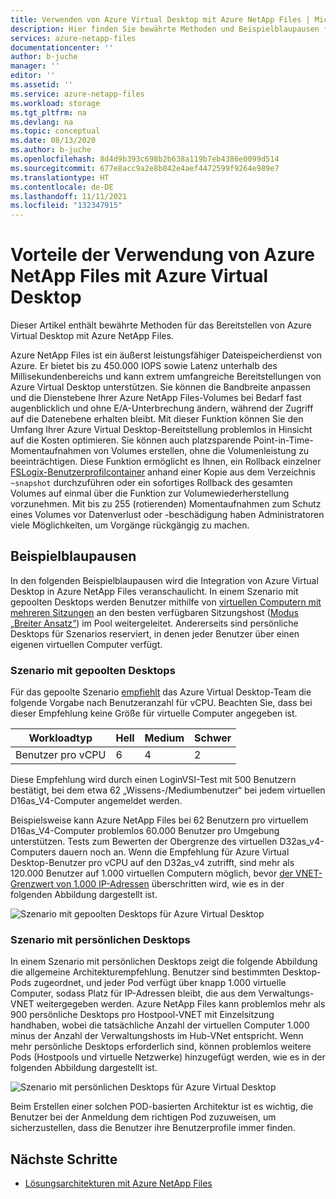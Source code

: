 ```yaml
---
title: Verwenden von Azure Virtual Desktop mit Azure NetApp Files | Microsoft-Dokumentation
description: Hier finden Sie bewährte Methoden und Beispielblaupausen für das Bereitstellen von Azure Virtual Desktop mit Azure NetApp Files.
services: azure-netapp-files
documentationcenter: ''
author: b-juche
manager: ''
editor: ''
ms.assetid: ''
ms.service: azure-netapp-files
ms.workload: storage
ms.tgt_pltfrm: na
ms.devlang: na
ms.topic: conceptual
ms.date: 08/13/2020
ms.author: b-juche
ms.openlocfilehash: 8d4d9b393c698b2b638a119b7eb4386e0099d514
ms.sourcegitcommit: 677e8acc9a2e8b842e4aef4472599f9264e989e7
ms.translationtype: HT
ms.contentlocale: de-DE
ms.lasthandoff: 11/11/2021
ms.locfileid: "132347915"
---
```

# <a name="benefits-of-using-azure-netapp-files-with-azure-virtual-desktop"></a>Vorteile der Verwendung von Azure NetApp Files mit Azure Virtual Desktop 

Dieser Artikel enthält bewährte Methoden für das Bereitstellen von Azure Virtual Desktop mit Azure NetApp Files.

Azure NetApp Files ist ein äußerst leistungsfähiger Dateispeicherdienst von Azure. Er bietet bis zu 450.000 IOPS sowie Latenz unterhalb des Millisekundenbereichs und kann extrem umfangreiche Bereitstellungen von Azure Virtual Desktop unterstützen. Sie können die Bandbreite anpassen und die Dienstebene Ihrer Azure NetApp Files-Volumes bei Bedarf fast augenblicklich und ohne E/A-Unterbrechung ändern, während der Zugriff auf die Datenebene erhalten bleibt. Mit dieser Funktion können Sie den Umfang Ihrer Azure Virtual Desktop-Bereitstellung problemlos in Hinsicht auf die Kosten optimieren. Sie können auch platzsparende Point-in-Time-Momentaufnahmen von Volumes erstellen, ohne die Volumenleistung zu beeinträchtigen. Diese Funktion ermöglicht es Ihnen, ein Rollback einzelner [FSLogix-Benutzerprofilcontainer](../virtual-desktop/store-fslogix-profile.md) anhand einer Kopie aus dem Verzeichnis `~snapshot` durchzuführen oder ein sofortiges Rollback des gesamten Volumes auf einmal über die Funktion zur Volumewiederherstellung vorzunehmen.  Mit bis zu 255 (rotierenden) Momentaufnahmen zum Schutz eines Volumes vor Datenverlust oder -beschädigung haben Administratoren viele Möglichkeiten, um Vorgänge rückgängig zu machen.

## <a name="sample-blueprints"></a>Beispielblaupausen

In den folgenden Beispielblaupausen wird die Integration von Azure Virtual Desktop in Azure NetApp Files veranschaulicht. In einem Szenario mit gepoolten Desktops werden Benutzer mithilfe von [virtuellen Computern mit mehreren Sitzungen](../virtual-desktop/windows-10-multisession-faq.yml#what-is-windows-10-enterprise-multi-session) an den besten verfügbaren Sitzungshost ([Modus „Breiter Ansatz“](../virtual-desktop/host-pool-load-balancing.md#breadth-first-load-balancing-algorithm)) im Pool weitergeleitet. Andererseits sind persönliche Desktops für Szenarios reserviert, in denen jeder Benutzer über einen eigenen virtuellen Computer verfügt.

### <a name="pooled-desktop-scenario"></a>Szenario mit gepoolten Desktops

Für das gepoolte Szenario [empfiehlt](/windows-server/remote/remote-desktop-services/virtual-machine-recs#multi-session-recommendations) das Azure Virtual Desktop-Team die folgende Vorgabe nach Benutzeranzahl für vCPU. Beachten Sie, dass bei dieser Empfehlung keine Größe für virtuelle Computer angegeben ist.

|     Workloadtyp     |     Hell    |     Medium    |     Schwer    |
|-----------------------|--------------|---------------|--------------|
|     Benutzer pro vCPU    |     6        |     4         |     2        |


Diese Empfehlung wird durch einen LoginVSI-Test mit 500 Benutzern bestätigt, bei dem etwa 62 „Wissens-/Mediumbenutzer“ bei jedem virtuellen D16as_V4-Computer angemeldet werden. 

Beispielsweise kann Azure NetApp Files bei 62 Benutzern pro virtuellem D16as_V4-Computer problemlos 60.000 Benutzer pro Umgebung unterstützen. Tests zum Bewerten der Obergrenze des virtuellen D32as_v4-Computers dauern noch an. Wenn die Empfehlung für Azure Virtual Desktop-Benutzer pro vCPU auf den D32as_v4 zutrifft, sind mehr als 120.000 Benutzer auf 1.000 virtuellen Computern möglich, bevor [der VNET-Grenzwert von 1.000 IP-Adressen](./azure-netapp-files-network-topologies.md) überschritten wird, wie es in der folgenden Abbildung dargestellt ist.  

![Szenario mit gepoolten Desktops für Azure Virtual Desktop](../media/azure-netapp-files/solutions-pooled-desktop-scenario.png)   

### <a name="personal-desktop-scenario"></a>Szenario mit persönlichen Desktops 

In einem Szenario mit persönlichen Desktops zeigt die folgende Abbildung die allgemeine Architekturempfehlung. Benutzer sind bestimmten Desktop-Pods zugeordnet, und jeder Pod verfügt über knapp 1.000 virtuelle Computer, sodass Platz für IP-Adressen bleibt, die aus dem Verwaltungs-VNET weitergegeben werden. Azure NetApp Files kann problemlos mehr als 900 persönliche Desktops pro Hostpool-VNET mit Einzelsitzung handhaben, wobei die tatsächliche Anzahl der virtuellen Computer 1.000 minus der Anzahl der Verwaltungshosts im Hub-VNet entspricht. Wenn mehr persönliche Desktops erforderlich sind, können problemlos weitere Pods (Hostpools und virtuelle Netzwerke) hinzugefügt werden, wie es in der folgenden Abbildung dargestellt ist. 

![Szenario mit persönlichen Desktops für Azure Virtual Desktop](../media/azure-netapp-files/solutions-personal-desktop-scenario.png)  

Beim Erstellen einer solchen POD-basierten Architektur ist es wichtig, die Benutzer bei der Anmeldung dem richtigen Pod zuzuweisen, um sicherzustellen, dass die Benutzer ihre Benutzerprofile immer finden. 

## <a name="next-steps"></a>Nächste Schritte

- [Lösungsarchitekturen mit Azure NetApp Files](azure-netapp-files-solution-architectures.md)
